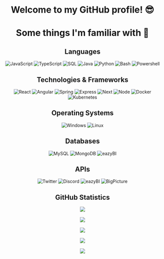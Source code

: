 <div align="center">

  # Welcome to my GitHub profile! 😎

  # Some things I'm familiar with 🧐

  ## Languages
  ![JavaScript](https://img.shields.io/badge/javascript-black?style=for-the-badge&logo=javascript)
  ![TypeScript](https://img.shields.io/badge/typescript-black?style=for-the-badge&logo=typescript)
  ![SQL](https://img.shields.io/badge/sql-black?style=for-the-badge&logo=mysql)
  ![Java](https://img.shields.io/badge/java-black?style=for-the-badge&logo=openjdk)
  ![Python](https://img.shields.io/badge/python-black?style=for-the-badge&logo=python)
  ![Bash](https://img.shields.io/badge/bash-black?style=for-the-badge&logo=gnu-bash)
  ![Powershell](https://img.shields.io/badge/powershell-black?style=for-the-badge&logo=powershell)

  ## Technologies & Frameworks
  ![React](https://img.shields.io/badge/react-black?style=for-the-badge&logo=react)
  ![Angular](https://img.shields.io/badge/angular-black?style=for-the-badge&logo=angular)
  ![Spring](https://img.shields.io/badge/spring-black?style=for-the-badge&logo=spring)
  ![Express](https://img.shields.io/badge/express-black?style=for-the-badge&logo=express)
  ![Next](https://img.shields.io/badge/next-black?style=for-the-badge&logo=next)
  ![Node](https://img.shields.io/badge/node-black?style=for-the-badge&logo=node)
  ![Docker](https://img.shields.io/badge/docker-black?style=for-the-badge&logo=docker)
  ![Kubernetes](https://img.shields.io/badge/kubernetes-black?style=for-the-badge&logo=kubernetes)

  ## Operating Systems
  ![Windows](https://img.shields.io/badge/Windows-black?style=for-the-badge&logo=Windows)
  ![Linux](https://img.shields.io/badge/linux-black?style=for-the-badge&logo=Linux)

  ## Databases
  ![MySQL](https://img.shields.io/badge/mysql-black?style=for-the-badge&logo=mysql)
  ![MongoDB](https://img.shields.io/badge/mongodb-black?style=for-the-badge&logo=mongodb)
  ![eazyBI](https://img.shields.io/badge/eazybi-black?style=for-the-badge&logo=eazybi)

  ## APIs
  ![Twitter](https://img.shields.io/badge/twitter-black?style=for-the-badge&logo=twitter)
  ![Discord](https://img.shields.io/badge/discord-black?style=for-the-badge&logo=discord)
  ![eazyBI](https://img.shields.io/badge/eazybi-black?style=for-the-badge&logo=eazybi)
  ![BigPicture](https://img.shields.io/badge/bigpicture-black?style=for-the-badge&logo=bigpicture)

  ## GitHub Statistics

  <img src="http://github-profile-summary-cards.vercel.app/api/cards/profile-details?username=nicodoebele&theme=transparent" />
  <br></br>
  <img src="https://github-readme-streak-stats.herokuapp.com/?user=nicodoebele&hide_border=true&theme=transparent" />
  <br></br>
  <img src="http://github-profile-summary-cards.vercel.app/api/cards/stats?username=nicodoebele&theme=transparent" />
  <br></br>
  <img src="https://github-readme-stats.vercel.app/api/top-langs/?username=nicodoebele&hide_border=true&theme=transparent" />
  <br></br>
  <img src="https://komarev.com/ghpvc/?username=nicodoebele" />
</div>
